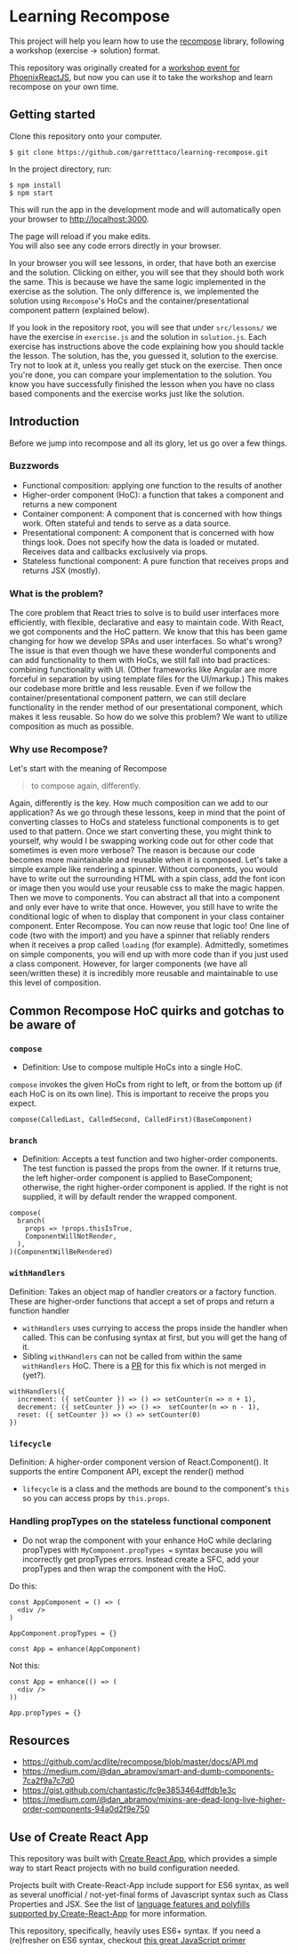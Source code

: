 # Learning Recompose

This project will help you learn how to use the [recompose](https://github.com/acdlite/recompose) library, following a workshop (exercise -> solution) format.

This repository was originally created for a [workshop event for PhoenixReactJS](https://www.meetup.com/Phoenix-ReactJS/events/241181068/), but now you can use it to take the workshop and learn recompose on your own time.

## Getting started

Clone this repository onto your computer.
```
$ git clone https://github.com/garretttaco/learning-recompose.git
```

In the project directory, run:
```
$ npm install
$ npm start
```

This will run the app in the development mode and will automatically open your browser to [http://localhost:3000](http://localhost:3000).

The page will reload if you make edits.<br>
You will also see any code errors directly in your browser.

In your browser you will see lessons, in order, that have both an exercise and the solution. Clicking on either, you will see that they should both work the same. This is because we have the same logic implemented in the exercise as the solution.
The only difference is, we implemented the solution using `Recompose`'s HoCs and the container/presentational component pattern (explained below).

If you look in the repository root, you will see that under `src/lessons/` we have the exercise in `exercise.js` and the solution in `solution.js`. Each exercise has instructions above the code explaining how you should tackle the lesson.
The solution, has the, you guessed it, solution to the exercise. Try not to look at it, unless you really get stuck on the exercise. Then once you're done, you can compare your implementation to the solution.
You know you have successfully finished the lesson when you have no class based components and the exercise works just like the solution.

## Introduction
Before we jump into recompose and all its glory, let us go over a few things.

### Buzzwords
- Functional composition: applying one function to the results of another
- Higher-order component (HoC): a function that takes a component and returns a new component
- Container component: A component that is concerned with how things work. Often stateful and tends to serve as a data source.
- Presentational component: A component that is concerned with how things look. Does not specify how the data is loaded or mutated. Receives data and callbacks exclusively via props.
- Stateless functional component: A pure function that receives props and returns JSX (mostly).

### What is the problem?
The core problem that React tries to solve is to build user interfaces more efficiently, with flexible, declarative and easy to maintain code.
With React, we got components and the HoC pattern. We know that this has been game changing for how we develop SPAs and user interfaces. So what's wrong?
The issue is that even though we have these wonderful components and can add functionality to them with HoCs, we still fall into bad practices: combining functionality with UI. (Other frameworks like Angular are more forceful in separation by using template files for the UI/markup.)
This makes our codebase more brittle and less reusable. Even if we follow the container/presentational component pattern, we can still declare functionality in the render method of our presentational component, which makes it less reusable. So how do we solve this problem? We want to utilize composition as much as possible.


### Why use Recompose?
Let's start with the meaning of Recompose
> to compose again, differently.

Again, differently is the key. How much composition can we add to our application?
As we go through these lessons, keep in mind that the point of converting classes to HoCs and stateless functional components is to get used to that pattern.
Once we start converting these, you might think to yourself, why would I be swapping working code out for other code that sometimes is even more verbose? The reason is because our code becomes more maintainable and reusable when it is composed.
Let's take a simple example like rendering a spinner. Without components, you would have to write out the surrounding HTML with a spin class, add the font icon or image then you would use your reusable css to make the magic happen.
Then we move to components. You can abstract all that into a component and only ever have to write that once. However, you still have to write the conditional logic of when to display that component in your class container component.
Enter Recompose. You can now reuse that logic too! One line of code (two with the import) and you have a spinner that reliably renders when it receives a prop called `loading` (for example).
Admittedly, sometimes on simple components, you will end up with more code than if you just used a class component. However, for larger components (we have all seen/written these) it is incredibly more reusable and maintainable to use this level of composition.

## Common Recompose HoC quirks and gotchas to be aware of
### `compose`
- Definition: Use to compose multiple HoCs into a single HoC.

`compose` invokes the given HoCs from right to left, or from the bottom up (if each HoC is on its own line). This is important to receive the props you expect.

`compose(CalledLast, CalledSecond, CalledFirst)(BaseComponent)`

### `branch`
- Definition: Accepts a test function and two higher-order components. The test function is passed the props from the owner. If it returns true, the left higher-order component is applied to BaseComponent; otherwise, the right higher-order component is applied. If the right is not supplied, it will by default render the wrapped component.

```
compose(
  branch(
  	props => !props.thisIsTrue,
  	ComponentWillNotRender,
  ),
)(ComponentWillBeRendered)
```

### `withHandlers`
Definition: Takes an object map of handler creators or a factory function. These are higher-order functions that accept a set of props and return a function handler
- `withHandlers` uses currying to access the props inside the handler when called. This can be confusing syntax at first, but you will get the hang of it.
- Sibling `withHandlers` can not be called from within the same `withHandlers` HoC. There is a [PR](https://github.com/acdlite/recompose/pull/401) for this fix which is not merged in (yet?).
```
withHandlers({
  increment: ({ setCounter }) => () => setCounter(n => n + 1),
  decrement: ({ setCounter }) => () =>  setCounter(n => n - 1),
  reset: ({ setCounter }) => () => setCounter(0)
})
```

### `lifecycle`
Definition: A higher-order component version of React.Component(). It supports the entire Component API, except the render() method
- `lifecycle` is a class and the methods are bound to the component's `this` so you can access props by `this.props`.

### Handling propTypes on the stateless functional component
- Do not wrap the component with your enhance HoC while declaring propTypes with `MyComponent.propTypes =` syntax because you will incorrectly get propTypes errors. Instead create a SFC, add your propTypes and then wrap the component with the HoC.

Do this:
```
const AppComponent = () => (
  <div />
)

AppComponent.propTypes = {}

const App = enhance(AppComponent)
```

Not this:
```
const App = enhance(() => (
  <div />
))

App.propTypes = {}
```

## Resources
- https://github.com/acdlite/recompose/blob/master/docs/API.md
- https://medium.com/@dan_abramov/smart-and-dumb-components-7ca2f9a7c7d0
- https://gist.github.com/chantastic/fc9e3853464dffdb1e3c
- https://medium.com/@dan_abramov/mixins-are-dead-long-live-higher-order-components-94a0d2f9e750


## Use of Create React App

This repository was built with [Create React App](https://github.com/facebookincubator/create-react-app), which provides a simple way to start React projects with no build configuration needed.

Projects built with Create-React-App include support for ES6 syntax, as well as several unofficial / not-yet-final forms of Javascript syntax such as Class Properties and JSX.  See the list of [language features and polyfills supported by Create-React-App](https://github.com/facebookincubator/create-react-app/blob/master/packages/react-scripts/template/README.md#supported-language-features-and-polyfills) for more information.

This repository, specifically, heavily uses ES6+ syntax. If you need a (re)fresher on ES6 syntax, checkout [this great JavaScript primer](https://github.com/ReactTraining/react-subjects/blob/master/JavaScriptPrimer.md)
